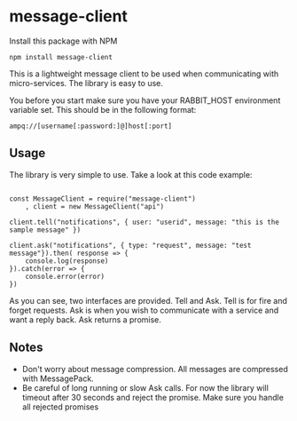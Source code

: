 # message-client

Install this package with NPM

    npm install message-client

This is a lightweight message client to be used when communicating with micro-services. The library is easy to use. 

You before you start make sure you have your RABBIT_HOST environment variable set. This should be in the following format:

    ampq://[username[:password:]@]host[:port]

## Usage

The library is very simple to use. Take a look at this code example:

```javscript

const MessageClient = require("message-client")
    , client = new MessageClient("api")

client.tell("notifications", { user: "userid", message: "this is the sample message" })

client.ask("notifications", { type: "request", message: "test message"}).then( response => {
    console.log(response)
}).catch(error => {
    console.error(error)
})
```

As you can see, two interfaces are provided. Tell and Ask. Tell is for fire and forget requests. Ask is when you wish to communicate with a service and want a reply back. Ask returns a promise.

## Notes

* Don't worry about message compression. All messages are compressed with MessagePack. 
* Be careful of long running or slow Ask calls. For now the library will timeout after 30 seconds and reject the promise. Make sure you handle all rejected promises
